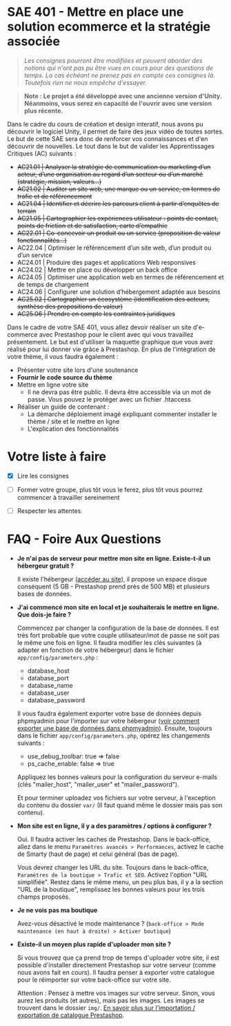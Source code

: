 # SAE 401 - Mettre en place une solution ecommerce et la stratégie associée
> _Les consignes pourront être modifiées et peuvent aborder des notions qui n'ont pas pu être vues en cours pour des questions de temps. La cas échéant ne prenez pas en compte ces consignes là. Toutefois rien ne nous empêche d'essayer._

> **Note : Le projet a été développé avec une ancienne version d'Unity. Néanmoins, vous serez en capacité de l'ouvrir avec une version plus récente.**

Dans le cadre du cours de création et design interatif, nous avons pu découvrir le logiciel Unity, il permet de faire des jeux vidéo de toutes sortes. Le but de cette SAE sera donc de renforcer vos connaissances et d'en découvrir de nouvelles. Le tout dans le but de valider les Apprentissages Critiques (AC) suivants : 

- ~~AC21.01 | Analyser la stratégie de communication ou marketing d’un acteur, d’une organisation au regard d’un secteur ou d’un marché (stratégie, mission, valeurs...)~~
- ~~AC21.02 | Auditer un site web, une marque ou un service, en termes de trafic et de référencement~~
- ~~AC21.04 | Identifier et décrire les parcours client à partir d’enquêtes de terrain~~
- ~~AC21.05 | Cartographier les expériences utilisateur : points de contact, points de friction et de satisfaction, carte d’empathie~~
- ~~AC22.01 | Co-concevoir un produit ou un service (proposition de valeur fonctionnalités...)~~
- AC22.04 | Optimiser le référencement d’un site web, d’un produit ou d’un service
- AC24.01 | Produire des pages et applications Web responsives
- AC24.02 | Mettre en place ou développer un back office
- AC24.05 | Optimiser une application web en termes de référencement et de temps de chargement
- AC24.06 | Configurer une solution d’hébergement adaptée aux besoins
- ~~AC25.02 | Cartographier un écosystème (identification des acteurs, synthèse des propositions de valeur)~~
- ~~AC25.06 | Prendre en compte les contraintes juridiques~~

Dans le cadre de votre SAE 401, vous allez devoir réaliser un site d'e-commerce avec Prestashop pour le client avec qui vous travaillez présentement. Le but est d'utiliser la maquette graphique que vous avez réalisé pour lui donner vie grâce à Prestashop. En plus de l'intégration de votre thème, il vous faudra également : 
- Présenter votre site lors d'une soutenance
- **Fournir le code source du thème**
- Mettre en ligne votre site
    - Il ne devra pas être public. Il devra être accessible via un mot de passe. Vous pouvez le protéger avec un fichier .htaccess
- Réaliser un guide de contenant :
    - La démarche déploiement imagé expliquant commenter installer le thème / site et le mettre en ligne
    - L'explication des fonctionnalités

# Votre liste à faire
- [x] Lire les consignes
- [ ] Former votre groupe, plus tôt vous le ferez, plus tôt vous pourrez commencer à travailler sereinement
- [ ] Respecter les attentes


# FAQ - Foire Aux Questions
- **Je n'ai pas de serveur pour mettre mon site en ligne. Existe-t-il un hébergeur gratuit ?**
    
    Il existe l'hébergeur ([accéder au site](https://www.infinityfree.net/)), il propose un espace disque conséquent (5 GB - Prestashop prend près de 500 MB) et plusieurs bases de données. 
- **J'ai commencé mon site en local et je souhaiterais le mettre en ligne. Que dois-je faire ?**

    Commencez par changer la configuration de la base de données. Il est très fort probable que votre couple utilisateur/mot de passe ne soit pas le même une fois en ligne. Il faudra modifier les clés suivantes (à adapter en fonction de votre hébergeur) dans le fichier `app/config/parameters.php` :
    - database_host
    - database_port
    - database_name
    - database_user
    - database_password

    Il vous faudra également exporter votre base de données depuis phpmyadmin pour l'importer sur votre hébergeur ([voir comment exporter une base de données dans phpmyadmin](https://help.nindohost.com/fr/article/comment-importerexporter-une-base-de-donnees-mysql-via-phpmyadmin-17vf0vm/)). Ensuite, toujours dans le fichier `app/config/parameters.php`, opérez les changements suivants :
    - use_debug_toolbar: true => false
    - ps_cache_enable: false => true

    Appliquez les bonnes valeurs pour la configuration du serveur e-mails (clés "mailer_host", "mailer_user" et "mailer_password").

    Et pour terminer uploadez vos fichiers sur votre serveur, à l'exception du contenu du dossier `var/` (Il faut quand même le dossier mais pas son contenu).
- **Mon site est en ligne, il y a des paramètres / options à configurer ?**

    Oui. Il faudra activer les caches de Prestashop. Dans le back-office, allez dans le menu `Paramètres avancés > Performances`, activez le cache de Smarty (haut de page) et celui général (bas de page). 

    Vous devrez changer les URL du site. Toujours dans le back-office, `Paramètres de la boutique > Trafic et SEO`. Activez l'option "URL simplifiée". Restez dans le même menu, un peu plus bas, il y a la section "URL de la boutique", remplissez les bonnes valeurs pour les trois champs proposés.

- **Je ne vois pas ma boutique**

    Avez-vous désactivé le mode maintenance ? (`back-office > Mode maintenance (en haut à droite) > Activer boutique`)

- **Existe-il un moyen plus rapide d'uploader mon site ?**

    Si vous trouvez que ça prend trop de temps d'uploader votre site, il est possible d'installer directement Prestashop sur votre serveur (comme nous avons fait en cours). Il faudra penser à exporter votre catalogue pour le réimporter sur votre back-office sur votre site. 
    
    Attention : Pensez à mettre vos images sur votre serveur. Sinon, vous aurez les produits (et autres), mais pas les images. Les images se trouvent dans le dossier `img/`. [En savoir plus sur l'importation / exportation de catalogue Prestashop](https://www.codeur.com/tuto/prestashop/importer-exporter-catalogue-produit-prestashop/).

